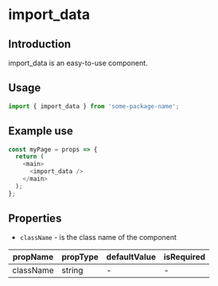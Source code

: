# import_data

<!-- STORY -->

## Introduction

import_data is an easy-to-use component.

## Usage

```javascript
import { import_data } from 'some-package-name';
```

## Example use

```javascript
const myPage = props => {
  return (
    <main>
      <import_data />
    </main>
  );
};
```

## Properties

- `className` - is the class name of the component

| propName  | propType | defaultValue | isRequired |
| --------- | -------- | ------------ | ---------- |
| className | string   | -            | -          |
